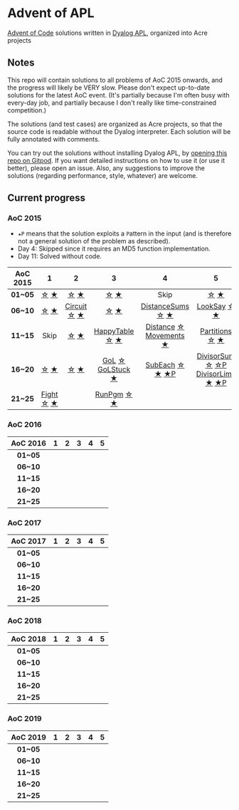 # Advent of APL

[Advent of Code](https://adventofcode.com/) solutions written in [Dyalog APL](https://www.dyalog.com/), organized into Acre projects

## Notes

This repo will contain solutions to all problems of AoC 2015 onwards, and the progress will likely be VERY slow.
Please don't expect up-to-date solutions for the latest AoC event.
(It's partially because I'm often busy with every-day job, and partially because I don't really like time-constrained competition.)

The solutions (and test cases) are organized as Acre projects, so that the source code is readable without the Dyalog interpreter.
Each solution will be fully annotated with comments.

You can try out the solutions without installing Dyalog APL, by [opening this repo on Gitpod](https://gitpod.io/#https://github.com/Bubbler-4/advent-of-apl).
If you want detailed instructions on how to use it (or use it better), please open an issue.
Also, any suggestions to improve the solutions (regarding performance, style, whatever) are welcome.

## Current progress

### AoC 2015

* `★P` means that the solution exploits a `P`attern in the input (and is therefore not a general solution of the problem as described).
* Day 4: Skipped since it requires an MD5 function implementation.
* Day 11: Solved without code.

| AoC 2015  | 1 | 2 | 3 | 4 | 5 |
| :---:     |:-:|:-:|:-:|:-:|:-:|
| **01~05** | [☆][15D01S] [★][15D01G] | [☆][15D02S] [★][15D02G] | [☆][15D03S] [★][15D03G] | Skip | [☆][15D05S] [★][15D05G] |
| **06~10** | [☆][15D06S] [★][15D06G] | [Circuit][15D07] [☆][15D07S] [★][15D07G] | [☆][15D08S] [★][15D08G] | [DistanceSums][15D09] [☆][15D09S] [★][15D09G] | [LookSay][15D10] [☆][15D10S] [★][15D10G] |
| **11~15** | Skip | [☆][15D12S] [★][15D12G] | [HappyTable][15D13] [☆][15D13S] [★][15D13G] | [Distance][15D14S1] [☆][15D14S] <br> [Movements][15D14G1] [★][15D14G] | [Partitions][15D15] [☆][15D15S] [★][15D15G] |
| **16~20** | [☆][15D16S] [★][15D16G] | [☆][15D17S] [★][15D17G] | [GoL][15D18S1] [☆][15D18S] <br> [GoLStuck][15D18G1] [★][15D18G] | [SubEach][15D19S1] [☆][15D19S] <br> [★][15D19G1] [★P][15D19G] | [DivisorSum][15D20S1] [☆][15D20S] [☆P][15D20S2] <br> [DivisorLimit][15D20G1] [★][15D20G] [★P][15D20G2] |
| **21~25** | [Fight][15D21S1] [☆][15D21S] [★][15D21G] |   | [RunPgm][15D23S1] [☆][15D23S] [★][15D23G] |   |   |

[15D01S]: AoC2015/APLSource/Day01.apln#L2
[15D01G]: AoC2015/APLSource/Day01.apln#L7
[15D02S]: AoC2015/APLSource/Day02.apln#L2
[15D02G]: AoC2015/APLSource/Day02.apln#L8
[15D03S]: AoC2015/APLSource/Day03.apln#L2
[15D03G]: AoC2015/APLSource/Day03.apln#L8
[15D05S]: AoC2015/APLSource/Day05.apln#L2
[15D05G]: AoC2015/APLSource/Day05.apln#L10

[15D06S]: AoC2015/APLSource/Day06.apln#L5
[15D06G]: AoC2015/APLSource/Day06.apln#L19
[15D07]:  AoC2015/APLSource/Day07.apln#L2
[15D07S]: AoC2015/APLSource/Day07.apln#L59
[15D07G]: AoC2015/APLSource/Day07.apln#L65
[15D08S]: AoC2015/APLSource/Day08.apln#L2
[15D08G]: AoC2015/APLSource/Day08.apln#L13
[15D09]:  AoC2015/APLSource/Day07.apln#L2
[15D09S]: AoC2015/APLSource/Day07.apln#L14
[15D09G]: AoC2015/APLSource/Day07.apln#L18
[15D10]:  AoC2015/APLSource/Day07.apln#L2
[15D10S]: AoC2015/APLSource/Day07.apln#L22
[15D10G]: AoC2015/APLSource/Day07.apln#L26

[15D12S]: AoC2015/APLSource/Day12.apln#L2
[15D12G]: AoC2015/APLSource/Day12.apln#L14
[15D13]:  AoC2015/APLSource/Day13.apln#L2
[15D13S]: AoC2015/APLSource/Day13.apln#L17
[15D13G]: AoC2015/APLSource/Day13.apln#L18
[15D14S1]: AoC2015/APLSource/Day14.apln#L2
[15D14S]: AoC2015/APLSource/Day14.apln#L9
[15D14G1]: AoC2015/APLSource/Day14.apln#L14
[15D14G]: AoC2015/APLSource/Day14.apln#L19
[15D15]:  AoC2015/APLSource/Day15.apln#L4
[15D15S]: AoC2015/APLSource/Day15.apln#L12
[15D15G]: AoC2015/APLSource/Day15.apln#L16

[15D16S]: AoC2015/APLSource/Day16.apln#L4
[15D16G]: AoC2015/APLSource/Day16.apln#L10
[15D17S]: AoC2015/APLSource/Day17.apln#L4
[15D17G]: AoC2015/APLSource/Day17.apln#L10
[15D18S1]: AoC2015/APLSource/Day18.apln#L2
[15D18S]: AoC2015/APLSource/Day18.apln#L5
[15D18G1]: AoC2015/APLSource/Day18.apln#L9
[15D18G]: AoC2015/APLSource/Day18.apln#L14
[15D19S1]: AoC2015/APLSource/Day19.apln#L4
[15D19S]: AoC2015/APLSource/Day19.apln#L11
[15D19G1]: AoC2015/APLSource/Day19.apln#L15
[15D19G]: AoC2015/APLSource/Day19.apln#L27
[15D20S1]: AoC2015/APLSource/Day20.apln#L2
[15D20S]: AoC2015/APLSource/Day20.apln#L8
[15D20S2]: AoC2015/APLSource/Day20.apln#L13
[15D20G1]: AoC2015/APLSource/Day20.apln#L18
[15D20G]: AoC2015/APLSource/Day20.apln#L22
[15D20G2]: AoC2015/APLSource/Day20.apln#L27

[15D21S1]: AoC2015/APLSource/Day21.apln#L7
[15D21S]: AoC2015/APLSource/Day21.apln#L23
[15D21G]: AoC2015/APLSource/Day21.apln#L30
[15D23S1]: AoC2015/APLSource/Day23.apln#L14
[15D23S]: AoC2015/APLSource/Day23.apln#L20
[15D23G]: AoC2015/APLSource/Day23.apln#L24

### AoC 2016

| AoC 2016  | 1 | 2 | 3 | 4 | 5 |
| :---:     |:-:|:-:|:-:|:-:|:-:|
| **01~05** |   |   |   |   |   |
| **06~10** |   |   |   |   |   |
| **11~15** |   |   |   |   |   |
| **16~20** |   |   |   |   |   |
| **21~25** |   |   |   |   |   |

### AoC 2017

| AoC 2017  | 1 | 2 | 3 | 4 | 5 |
| :---:     |:-:|:-:|:-:|:-:|:-:|
| **01~05** |   |   |   |   |   |
| **06~10** |   |   |   |   |   |
| **11~15** |   |   |   |   |   |
| **16~20** |   |   |   |   |   |
| **21~25** |   |   |   |   |   |

### AoC 2018

| AoC 2018  | 1 | 2 | 3 | 4 | 5 |
| :---:     |:-:|:-:|:-:|:-:|:-:|
| **01~05** |   |   |   |   |   |
| **06~10** |   |   |   |   |   |
| **11~15** |   |   |   |   |   |
| **16~20** |   |   |   |   |   |
| **21~25** |   |   |   |   |   |

### AoC 2019

| AoC 2019  | 1 | 2 | 3 | 4 | 5 |
| :---:     |:-:|:-:|:-:|:-:|:-:|
| **01~05** |   |   |   |   |   |
| **06~10** |   |   |   |   |   |
| **11~15** |   |   |   |   |   |
| **16~20** |   |   |   |   |   |
| **21~25** |   |   |   |   |   |
